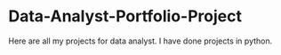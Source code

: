 # Data-Analyst-Portfolio-Project

Here are all my projects for data analyst. I have done projects in python.
